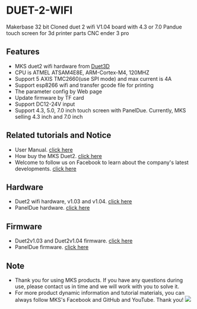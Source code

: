 # DUET-2-WIFI
Makerbase 32 bit Cloned duet 2 wifi V1.04 board with 4.3 or 7.0 Pandue touch screen for 3d printer parts CNC ender 3 pro

## Features
- MKS duet2 wifi hardware from [Duet3D](https://www.duet3d.com/)
- CPU is ATMEL ATSAM4E8E, ARM-Cortex-M4, 120MHZ
- Support 5 AXIS TMC2660(use SPI mode) and max current is 4A
- Support esp8266 wifi and transfer gcode file for printing
- The parameter config by Web page
- Update firmware by TF card
- Support DC12-24V input
- Support 4.3, 5.0, 7.0 inch touch screen with PanelDue. Currently, MKS selling 4.3 inch and 7.0 inch

## Related tutorials and Notice
- User Manual. [click here](https://github.com/makerbase-mks/DUET-2-WIFI/wiki/MKS-Duet2-User-Manual)
- How buy the MKS Duet2. [click here](https://www.aliexpress.com/item/32986027011.html?spm=a2g0o.store_home.productList_8356959.pic_2)
- Welcome to follow us on Facebook to learn about the company's latest developments. [click here](https://www.facebook.com/Makerbase.mks/)

## Hardware
- Duet2 wifi hardware, v1.03 and v1.04. [click here](https://github.com/T3P3/Duet)
- PanelDue hardware. [click here](https://github.com/dc42/PanelDue)

## Firmware 
- Duet2v1.03 and Duet2v1.04 firmware. [click here](https://github.com/dc42/RepRapFirmware/releases)
- PanelDue firmware. [click here](https://github.com/dc42/PanelDueFirmware)
  
## Note
- Thank you for using MKS products. If you have any questions during use, please contact us in time and we will work with you to solve it.
- For more product dynamic information and tutorial materials, you can always follow MKS's Facebook and GitHub and YouTube. Thank you!
![](https://github.com/makerbase-mks/MKS-Robin-Nano/blob/master/hardware/Image/MKS_FGA.png)

